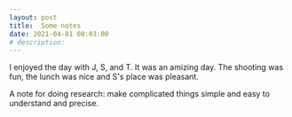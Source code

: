 ```yaml
---
layout: post
title:  Some notes
date: 2021-04-01 00:03:00
# description: 
---
```


I enjoyed the day with J, S, and T. It was an amizing day. The shooting was fun, the lunch was nice and S's place was pleasant.

A note for doing research: make complicated things simple and easy to understand and precise.
